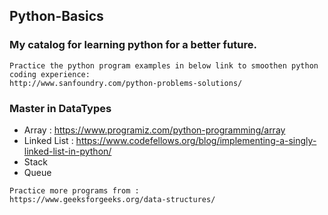 ## Python-Basics

### My catalog for learning python for a better future.

```
Practice the python program examples in below link to smoothen python coding experience: 
http://www.sanfoundry.com/python-problems-solutions/
```

### Master in DataTypes

* Array : https://www.programiz.com/python-programming/array
* Linked List : https://www.codefellows.org/blog/implementing-a-singly-linked-list-in-python/
* Stack
* Queue

```
Practice more programs from : 
https://www.geeksforgeeks.org/data-structures/
```
